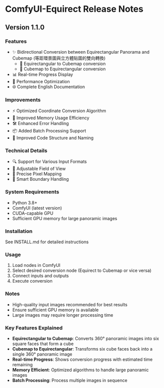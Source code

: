 # ComfyUI-Equirect Release Notes

## Version 1.1.0

### Features
- ✨ Bidirectional Conversion between Equirectangular Panorama and Cubemap (等距環景圖與立方體貼圖的雙向轉換)
  - 🔄 Equirectangular to Cubemap conversion
  - 🔄 Cubemap to Equirectangular conversion
- 📊 Real-time Progress Display
- 🚀 Performance Optimization
- 🌐 Complete English Documentation

### Improvements
- ⚡️ Optimized Coordinate Conversion Algorithm
- 💾 Improved Memory Usage Efficiency
- 🛠️ Enhanced Error Handling
- 📦 Added Batch Processing Support
- 🔧 Improved Code Structure and Naming

### Technical Details
- 🔍 Support for Various Input Formats
- 📐 Adjustable Field of View
- 🎯 Precise Pixel Mapping
- 🧮 Smart Boundary Handling

### System Requirements
- Python 3.8+
- ComfyUI (latest version)
- CUDA-capable GPU
- Sufficient GPU memory for large panoramic images

### Installation
See INSTALL.md for detailed instructions

### Usage
1. Load nodes in ComfyUI
2. Select desired conversion node (Equirect to Cubemap or vice versa)
3. Connect inputs and outputs
4. Execute conversion

### Notes
- High-quality input images recommended for best results
- Ensure sufficient GPU memory is available
- Large images may require longer processing time

### Key Features Explained
- **Equirectangular to Cubemap**: Converts 360° panoramic images into six square faces that form a cube
- **Cubemap to Equirectangular**: Transforms six cube faces back into a single 360° panoramic image
- **Real-time Progress**: Shows conversion progress with estimated time remaining
- **Memory Efficient**: Optimized algorithms to handle large panoramic images
- **Batch Processing**: Process multiple images in sequence 